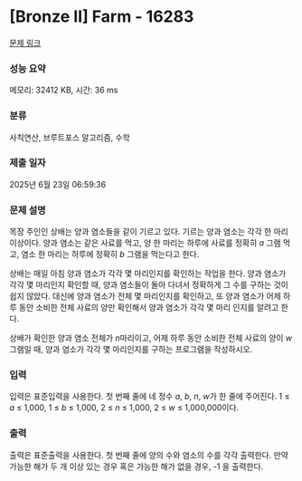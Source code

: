 # [Bronze II] Farm - 16283 

[문제 링크](https://www.acmicpc.net/problem/16283) 

### 성능 요약

메모리: 32412 KB, 시간: 36 ms

### 분류

사칙연산, 브루트포스 알고리즘, 수학

### 제출 일자

2025년 6월 23일 06:59:36

### 문제 설명

<p>목장 주인인 상배는 양과 염소들을 같이 기르고 있다. 기르는 양과 염소는 각각 한 마리 이상이다. 양과 염소는 같은 사료를 먹고, 양 한 마리는 하루에 사료를 정확히 <em>a</em> 그램 먹고, 염소 한 마리는 하루에 정확히 <em>b</em> 그램을 먹는다고 한다.</p>

<p>상배는 매일 아침 양과 염소가 각각 몇 마리인지를 확인하는 작업을 한다. 양과 염소가 각각 몇 마리인지 확인할 때, 양과 염소들이 돌아 다녀서 정확하게 그 수를 구하는 것이 쉽지 않았다. 대신에 양과 염소가 전체 몇 마리인지를 확인하고, 또 양과 염소가 어제 하루 동안 소비한 전체 사료의 양만 확인해서 양과 염소가 각각 몇 마리 인지를 알려고 한다.</p>

<p>상배가 확인한 양과 염소 전체가 <em>n</em>마리이고, 어제 하루 동안 소비한 전체 사료의 양이 <em>w</em>그램일 때, 양과 염소가 각각 몇 마리인지를 구하는 프로그램을 작성하시오. </p>

### 입력 

 <p>입력은 표준입력을 사용한다. 첫 번째 줄에 네 정수 <em>a</em>, <em>b</em>, <em>n</em>, <em>w</em>가 한 줄에 주어진다. 1 ≤ <em>a</em> ≤ 1,000, 1 ≤ <em>b</em> ≤ 1,000, 2 ≤ <em>n</em> ≤ 1,000, 2 ≤ <em>w</em> ≤ 1,000,000이다.</p>

### 출력 

 <p>출력은 표준출력을 사용한다. 첫 번째 줄에 양의 수와 염소의 수를 각각 출력한다. 만약 가능한 해가 두 개 이상 있는 경우 혹은 가능한 해가 없을 경우, -1 을 출력한다. </p>

